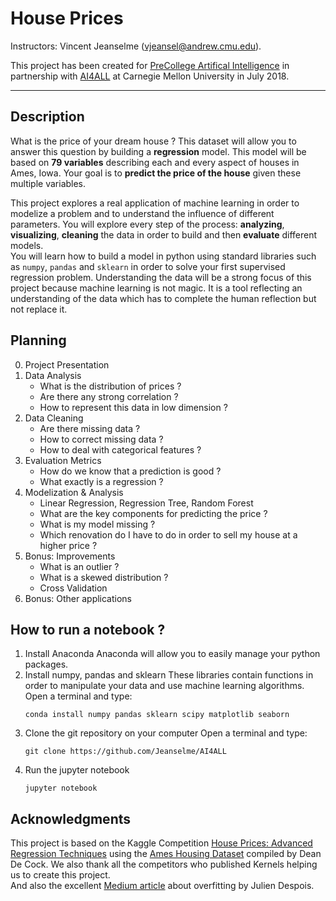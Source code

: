 # House Prices
Instructors: Vincent Jeanselme (vjeansel@andrew.cmu.edu).  


This project has been created for [PreCollege Artifical Intelligence](https://admission.enrollment.cmu.edu/pages/access-artificial-intelligence) in partnership with [AI4ALL](http://ai-4-all.org/) at Carnegie Mellon University in July 2018.

------

## Description
What is the price of your dream house ? This dataset will allow you to answer this question by building a **regression** model. This model will be based on **79 variables** describing each and every aspect of houses in Ames, Iowa. Your goal is to **predict the price of the house** given these multiple variables.  

This project explores a real application of machine learning in order to modelize a problem and to understand the influence of different parameters. You will explore every step of the process: **analyzing**, **visualizing**, **cleaning** the data in order to build and then **evaluate** different models.  
You will learn how to build a model in python using standard libraries such as `numpy`, `pandas` and `sklearn` in order to solve your first supervised regression problem. Understanding the data will be a strong focus of this project because machine learning is not magic. It is a tool reflecting an understanding of the data which has to complete the human reflection but not replace it.

## Planning
0. Project Presentation
1. Data Analysis
    - What is the distribution of prices ?
    - Are there any strong correlation ?
    - How to represent this data in low dimension ?
2. Data Cleaning
    - Are there missing data ?
    - How to correct missing data ?
    - How to deal with categorical features ?
3. Evaluation Metrics
    - How do we know that a prediction is good ?
    - What exactly is a regression ?
4. Modelization & Analysis
    - Linear Regression, Regression Tree, Random Forest
    - What are the key components for predicting the price ?
    - What is my model missing ?
    - Which renovation do I have to do in order to sell my house at a higher price ?
5. Bonus: Improvements
    - What is an outlier ?
    - What is a skewed distribution ?
    - Cross Validation
6. Bonus: Other applications

## How to run a notebook ?
1. Install Anaconda
    Anaconda will allow you to easily manage your python packages.
2. Install numpy, pandas and sklearn
    These libraries contain functions in order to manipulate your data and use machine learning algorithms.
    Open a terminal and type:
    ```
    conda install numpy pandas sklearn scipy matplotlib seaborn
    ```
3. Clone the git repository on your computer
    Open a terminal and type:
    ```
    git clone https://github.com/Jeanselme/AI4ALL
    ```
4. Run the jupyter notebook
    ```
    jupyter notebook
    ```
## Acknowledgments
This project is based on the Kaggle Competition [House Prices: Advanced Regression Techniques](https://www.kaggle.com/c/house-prices-advanced-regression-techniques#description) using the [Ames Housing Dataset](https://ww2.amstat.org/publications/jse/v19n3/decock.pdf) compiled by Dean De Cock.
We also thank all the competitors who published Kernels helping us to create this project.  
And also the excellent [Medium article](https://hackernoon.com/memorizing-is-not-learning-6-tricks-to-prevent-overfitting-in-machine-learning-820b091dc42) about overfitting by Julien Despois.

